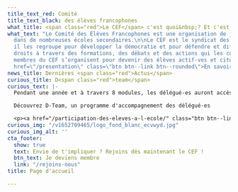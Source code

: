 ```yaml
---
title_text_red: Comité
title_text_black: des élèves francophones
what_title: <span class="red">Le CEF</span> c'est quoi&nbsp;? Et c'est qui&nbsp;?
what_text: "Le Comité des Élèves Francophones est une organisation de jeunesse présente
  dans de nombreuses écoles secondaires.\n\nLe CEF est le syndicat des élèves du secondaire,
  il les regroupe pour développer la démocratie et pour défendre et diffuser leurs
  droits à travers des formations, des débats et des actions qui les concernent. Les
  membres du CEF s’organisent pour devenir des élèves actif·ves et citoyen·nes. \n\n<p><a
  href=\"/presentation\" class=\"btn btn--link btn--rounded\">En savoir plus</a></p>"
news_title: Dernières <span class="red">Actus</span>
curious_title: D<span class="red">team</span>
curious_text: |-
  Pendant une année et à travers 8 modules, les délégué-es auront accès à une vue d’ensemble de leur rôle et missions : du cadre légal de la participation, à la mise en projet ou encore à leur rôle de porte-parole des revendications des élèves.

  Découvrez D-Team, un programme d'accompagnement des délégué-es

  <p><a href="/participation-des-eleves-a-l-ecole/" class="btn btn--link btn--rounded">Plus d'infos</a></p>
curious_img: "/v1652709465/logo_fond_blanc_ecvwyd.jpg"
curious_img_alt: ''
cta_footer:
  show: true
  text: Envie de t'impliquer ? Rejoins dès maintenant le CEF !
  btn_text: Je deviens membre
  link: "/rejoins-nous"
title: Page d'accueil

---
```

